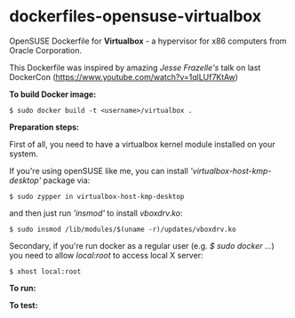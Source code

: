 dockerfiles-opensuse-virtualbox
===============================

OpenSUSE Dockerfile for **Virtualbox** - a hypervisor for x86 computers from Oracle Corporation. 

This Dockerfile was inspired by amazing *Jesse Frazelle's* talk on last DockerCon (https://www.youtube.com/watch?v=1qlLUf7KtAw)  


**To build Docker image:**

```
$ sudo docker build -t <username>/virtualbox .
```

**Preparation steps:** 

First of all, you need to have a virtualbox kernel module installed on your system. 

If you're using openSUSE like me, you can install *'virtualbox-host-kmp-desktop'* package via:

```
$ sudo zypper in virtualbox-host-kmp-desktop 
```

and then just run *'insmod'* to install *vboxdrv.ko*: 

```
$ sudo insmod /lib/modules/$(uname -r)/updates/vboxdrv.ko
```

Secondary, if you're run docker as a regular user (e.g. *$ sudo docker ...*) you need to allow *local:root* to access local X server:

```
$ xhost local:root
```

**To run:**


**To test:**

```
```

```
```

